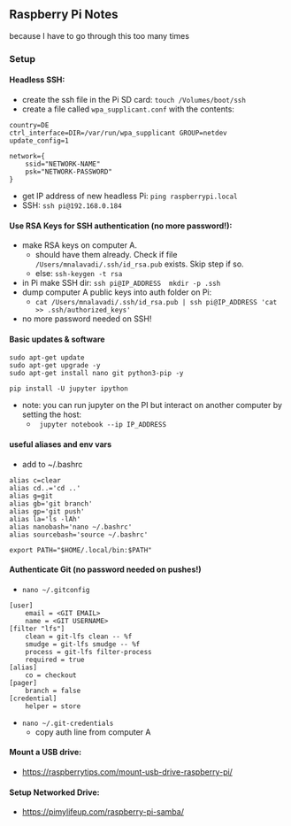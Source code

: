 ## Raspberry Pi Notes
because I have to go through this too many times

### Setup

#### Headless SSH:
- create the ssh file in the Pi SD card: `touch /Volumes/boot/ssh`
- create a file called `wpa_supplicant.conf` with the contents:
```
country=DE
ctrl_interface=DIR=/var/run/wpa_supplicant GROUP=netdev
update_config=1

network={
    ssid="NETWORK-NAME"
    psk="NETWORK-PASSWORD"
}
```
- get IP address of new headless Pi: `ping raspberrypi.local`
- SSH: `ssh pi@192.168.0.184`

#### Use RSA Keys for SSH authentication (no more password!):
- make RSA keys on computer A.
   -  should have them already. Check if file `/Users/mnalavadi/.ssh/id_rsa.pub` exists. Skip step if so.
   - else: `ssh-keygen -t rsa`
- in Pi make SSH dir: `ssh pi@IP_ADDRESS  mkdir -p .ssh`
- dump computer A public keys into auth folder on Pi:
   - `cat /Users/mnalavadi/.ssh/id_rsa.pub | ssh pi@IP_ADDRESS 'cat >> .ssh/authorized_keys'`
- no more password needed on SSH!

#### Basic updates & software
```
sudo apt-get update
sudo apt-get upgrade -y
sudo apt-get install nano git python3-pip -y
```

```
pip install -U jupyter ipython
```
- note: you can run jupyter on the PI but interact on another computer by setting the host:
  - ` jupyter notebook --ip IP_ADDRESS`

#### useful aliases and env vars
- add to ~/.bashrc
```
alias c=clear
alias cd..='cd ..'
alias g=git
alias gb='git branch'
alias gp='git push'
alias la='ls -lAh'
alias nanobash='nano ~/.bashrc'
alias sourcebash='source ~/.bashrc'

export PATH="$HOME/.local/bin:$PATH"
```

#### Authenticate Git (no password needed on pushes!)
- `nano ~/.gitconfig`
```
[user]
	email = <GIT EMAIL>
	name = <GIT USERNAME>
[filter "lfs"]
	clean = git-lfs clean -- %f
	smudge = git-lfs smudge -- %f
	process = git-lfs filter-process
	required = true
[alias]
	co = checkout
[pager]
	branch = false
[credential]
	helper = store
```
- `nano ~/.git-credentials`
  - copy auth line from computer A

#### Mount a USB drive:
- https://raspberrytips.com/mount-usb-drive-raspberry-pi/

#### Setup Networked Drive:
- https://pimylifeup.com/raspberry-pi-samba/
